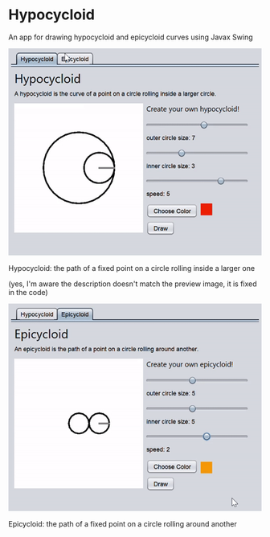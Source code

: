 # Hypocycloid
An app for drawing hypocycloid and epicycloid curves using Javax Swing

![hypocycloid preview](./preview/hypocycloid.gif)

Hypocycloid: the path of a fixed point on a circle rolling inside a larger one

(yes, I'm aware the description doesn't match the preview image, it is fixed in the code)

![epicycloid preview](./preview/epicycloid.gif)

Epicycloid: the path of a fixed point on a circle rolling around another
